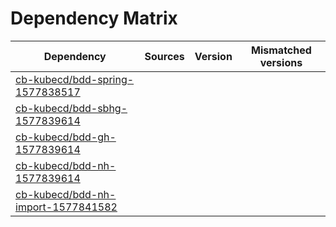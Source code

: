 # Dependency Matrix

Dependency | Sources | Version | Mismatched versions
---------- | ------- | ------- | -------------------
[cb-kubecd/bdd-spring-1577838517](https://github.com/cb-kubecd/bdd-spring-1577838517.git) |  | []() | 
[cb-kubecd/bdd-sbhg-1577839614](https://github.com/cb-kubecd/bdd-sbhg-1577839614.git) |  | []() | 
[cb-kubecd/bdd-gh-1577839614](https://github.com/cb-kubecd/bdd-gh-1577839614.git) |  | []() | 
[cb-kubecd/bdd-nh-1577839614](https://github.com/cb-kubecd/bdd-nh-1577839614.git) |  | []() | 
[cb-kubecd/bdd-nh-import-1577841582](https://github.com/cb-kubecd/bdd-nh-import-1577841582.git) |  | []() | 

